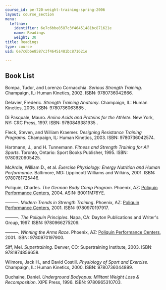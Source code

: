 ```yaml
---
course_id: pe-720-weight-training-spring-2006
layout: course_section
menu:
  leftnav:
    identifier: 6e7c6bbe8587c3f46451481bc871621e
    name: Readings
    weight: 30
title: Readings
type: course
uid: 6e7c6bbe8587c3f46451481bc871621e

---
```


Book List
---------

Bompa, Tudor, and Lorenzo Cornacchia. _Serious Strength Training_. Champaign, IL: Human Kinetics, 2002. ISBN: 9780736042666.

Delavier, Frederic. _Strength Training Anatomy_. Champaign, IL: Human Kinetics, 2005. ISBN: 9780736063685 .

Di Pasquale, Mauro. _Amino Acids and Proteins for the Athlete_. New York, NY: CRC Press, 1997. ISBN: 9780849381935 .

Fleck, Steven, and William Kraemer. _Designing Resistance Training Programs_. Champaign, IL: Human Kinetics, 2003. ISBN: 9780736042574.

Hartmann, J., and H. Tunnemann. _Fitness and Strength Training for All Sports_. Toronto, Ontario: Sport Books Publisher, 1995. ISBN: 9780920905425.

McArdle, William D., et al. _Exercise Physiology: Energy Nutrition and Human Performance_. Baltimore, MD: Lippincott Williams and Wilkins, 2001. ISBN: 9780781725446.

Poliquin, Charles. _The German Body Comp Program_. Phoenix, AZ: [Poliquin Performance Centers](http://www.northshoreinsider.com/articles/poliquin-performance-center.html), 2004. ASIN: B0011M76YE.

———. _Modern Trends in Strength Training_. Phoenix, AZ: [Poliquin Performance Centers](http://www.ppcchicago.com/), 2001. ISBN: 9780970197917.

———. _The Poliquin Principles_. Napa, CA: Dayton Publications and Writer's Group, 1997. ISBN: 9780966275209.

———. _Winning the Arms Race_. Phoenix, AZ: [Poliquin Performance Centers](http://www.ppcchicago.com/), 2001. ISBN: 9780970197900.

Siff, Mel. _Supertraining_. Denver, CO: Supertraining Institute, 2003. ISBN: 9781874856658.

Wilmore, Jack H., and David Costill. _Physiology of Sport and Exercise_. Champaign, IL: Human Kinetics, 2000. ISBN: 9780736044899.

Duchaine, Daniel. _Underground Bodyopus: Militant Weight Loss & Recomposition_. XIPE Press, 1996. ISBN: 9780965310703.